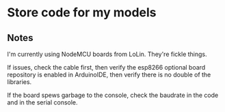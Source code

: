 # Store code for my models

## Notes
I'm currently using NodeMCU boards from LoLin. They're fickle things.

If issues, check the cable first, then verify the esp8266 optional board repository is enabled in ArduinoIDE, then verify there is no double of the libraries.

If the board spews garbage to the console, check the baudrate in the code and in the serial console.
